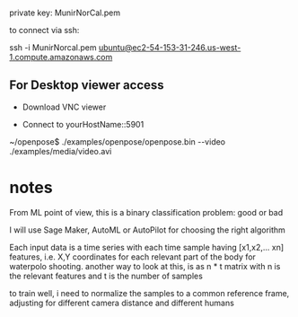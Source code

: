 ``` EC2 machine: ec2-54-153-31-246.us-west-1.compute.amazonaws.com
```

private key:  MunirNorCal.pem

to connect via ssh:  

ssh -i MunirNorcal.pem ubuntu@ec2-54-153-31-246.us-west-1.compute.amazonaws.com


## For Desktop viewer access

* Download VNC viewer

* Connect to yourHostName::5901

~/openpose$ ./examples/openpose/openpose.bin --video ./examples/media/video.avi


# notes

From ML point of view, this is a binary classification problem:  good or bad

I will use Sage Maker,  AutoML or AutoPilot for choosing the right algorithm

Each input data is a time series with each time sample having [x1,x2,... xn] features, i.e. X,Y coordinates for each relevant part of the body for waterpolo shooting.    another way to look at this, is as n * t matrix with n is the relevant features and t is the number of samples

to train well, i need to normalize the samples to a common reference frame, adjusting for different camera distance and different humans


